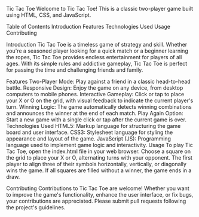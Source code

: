 Tic Tac Toe
Welcome to Tic Tac Toe! This is a classic two-player game built using HTML, CSS, and JavaScript.

Table of Contents
Introduction
Features
Technologies Used
Usage
Contributing

Introduction
Tic Tac Toe is a timeless game of strategy and skill. Whether you're a seasoned player looking for a quick match or a beginner learning the ropes, Tic Tac Toe provides endless entertainment for players of all ages. With its simple rules and addictive gameplay, Tic Tac Toe is perfect for passing the time and challenging friends and family.

Features
Two-Player Mode: Play against a friend in a classic head-to-head battle.
Responsive Design: Enjoy the game on any device, from desktop computers to mobile phones.
Interactive Gameplay: Click or tap to place your X or O on the grid, with visual feedback to indicate the current player's turn.
Winning Logic: The game automatically detects winning combinations and announces the winner at the end of each match.
Play Again Option: Start a new game with a single click or tap after the current game is over.
Technologies Used
HTML5: Markup language for structuring the game board and user interface.
CSS3: Stylesheet language for styling the appearance and layout of the game.
JavaScript (JS): Programming language used to implement game logic and interactivity.
Usage
To play Tic Tac Toe, open the index.html file in your web browser. Choose a square on the grid to place your X or O, alternating turns with your opponent. The first player to align three of their symbols horizontally, vertically, or diagonally wins the game. If all squares are filled without a winner, the game ends in a draw.

Contributing
Contributions to Tic Tac Toe are welcome! Whether you want to improve the game's functionality, enhance the user interface, or fix bugs, your contributions are appreciated. Please submit pull requests following the project's guidelines.
